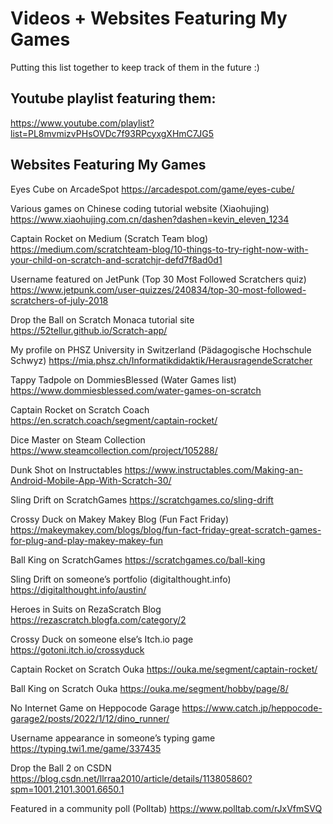 # Videos + Websites Featuring My Games
Putting this list together to keep track of them in the future :)

## Youtube playlist featuring them:
https://www.youtube.com/playlist?list=PL8mvmizvPHsOVDc7f93RPcyxgXHmC7JG5

## Websites Featuring My Games

Eyes Cube on ArcadeSpot
https://arcadespot.com/game/eyes-cube/

Various games on Chinese coding tutorial website (Xiaohujing)
https://www.xiaohujing.com.cn/dashen?dashen=kevin_eleven_1234

Captain Rocket on Medium (Scratch Team blog)
https://medium.com/scratchteam-blog/10-things-to-try-right-now-with-your-child-on-scratch-and-scratchjr-defd7f8ad0d1

Username featured on JetPunk (Top 30 Most Followed Scratchers quiz)
https://www.jetpunk.com/user-quizzes/240834/top-30-most-followed-scratchers-of-july-2018

Drop the Ball on Scratch Monaca tutorial site
https://52tellur.github.io/Scratch-app/

My profile on PHSZ University in Switzerland (Pädagogische Hochschule Schwyz)
https://mia.phsz.ch/Informatikdidaktik/HerausragendeScratcher

Tappy Tadpole on DommiesBlessed (Water Games list)
https://www.dommiesblessed.com/water-games-on-scratch

Captain Rocket on Scratch Coach
https://en.scratch.coach/segment/captain-rocket/

Dice Master on Steam Collection
https://www.steamcollection.com/project/105288/

Dunk Shot on Instructables
https://www.instructables.com/Making-an-Android-Mobile-App-With-Scratch-30/

Sling Drift on ScratchGames
https://scratchgames.co/sling-drift

Crossy Duck on Makey Makey Blog (Fun Fact Friday)
https://makeymakey.com/blogs/blog/fun-fact-friday-great-scratch-games-for-plug-and-play-makey-makey-fun

Ball King on ScratchGames
https://scratchgames.co/ball-king

Sling Drift on someone’s portfolio (digitalthought.info)
https://digitalthought.info/austin/

Heroes in Suits on RezaScratch Blog
https://rezascratch.blogfa.com/category/2

Crossy Duck on someone else’s Itch.io page
https://gotoni.itch.io/crossyduck

Captain Rocket on Scratch Ouka
https://ouka.me/segment/captain-rocket/

Ball King on Scratch Ouka
https://ouka.me/segment/hobby/page/8/

No Internet Game on Heppocode Garage
https://www.catch.jp/heppocode-garage2/posts/2022/1/12/dino_runner/

Username appearance in someone’s typing game
https://typing.twi1.me/game/337435

Drop the Ball 2 on CSDN
https://blog.csdn.net/llrraa2010/article/details/113805860?spm=1001.2101.3001.6650.1

Featured in a community poll (Polltab)
https://www.polltab.com/rJxVfmSVQ



